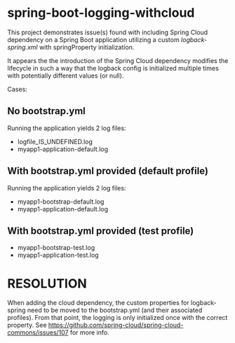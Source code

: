 # spring-boot-logging-withcloud

This project demonstrates issue(s) found with including Spring Cloud dependency on a Spring Boot
application utilizing a custom _logback-spring.xml_ with springProperty initialization.

It appears the the introduction of the Spring Cloud dependency modifies the lifecycle in such a way
that the logback config is initialized multiple times with potentially different values (or null).

Cases:

## No bootstrap.yml

Running the application yields 2 log files:

- logfile_IS_UNDEFINED.log
- myapp1-application-default.log

## With bootstrap.yml provided (default profile)

Running the application yields 2 log files:

- myapp1-bootstrap-default.log
- myapp1-application-default.log

## With bootstrap.yml provided (test profile)

- myapp1-bootstrap-test.log
- myapp1-application-test.log

# RESOLUTION

When adding the cloud dependency, the custom properties for logback-spring need to be moved to the bootstrap.yml (and
their associated profiles).  From that point, the logging is only initialized once with the correct property.  See 
https://github.com/spring-cloud/spring-cloud-commons/issues/107 for more info.

